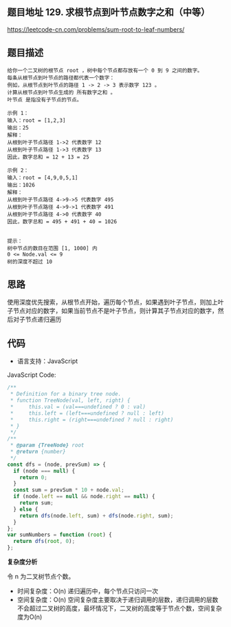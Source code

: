 ## 题目地址 129. 求根节点到叶节点数字之和（中等）

https://leetcode-cn.com/problems/sum-root-to-leaf-numbers/

## 题目描述

```
给你一个二叉树的根节点 root ，树中每个节点都存放有一个 0 到 9 之间的数字。
每条从根节点到叶节点的路径都代表一个数字：
例如，从根节点到叶节点的路径 1 -> 2 -> 3 表示数字 123 。
计算从根节点到叶节点生成的 所有数字之和 。
叶节点 是指没有子节点的节点。

示例 1：
输入：root = [1,2,3]
输出：25
解释：
从根到叶子节点路径 1->2 代表数字 12
从根到叶子节点路径 1->3 代表数字 13
因此，数字总和 = 12 + 13 = 25

示例 2：
输入：root = [4,9,0,5,1]
输出：1026
解释：
从根到叶子节点路径 4->9->5 代表数字 495
从根到叶子节点路径 4->9->1 代表数字 491
从根到叶子节点路径 4->0 代表数字 40
因此，数字总和 = 495 + 491 + 40 = 1026


提示：
树中节点的数目在范围 [1, 1000] 内
0 <= Node.val <= 9
树的深度不超过 10
```

## 思路

使用深度优先搜索，从根节点开始，遍历每个节点，如果遇到叶子节点，则加上叶子节点对应的数字，如果当前节点不是叶子节点，则计算其子节点对应的数字，然后对子节点递归遍历

## 代码

- 语言支持：JavaScript

JavaScript Code:

```javascript
/**
 * Definition for a binary tree node.
 * function TreeNode(val, left, right) {
 *     this.val = (val===undefined ? 0 : val)
 *     this.left = (left===undefined ? null : left)
 *     this.right = (right===undefined ? null : right)
 * }
 */
/**
 * @param {TreeNode} root
 * @return {number}
 */
const dfs = (node, prevSum) => {
  if (node === null) {
    return 0;
  }
  const sum = prevSum * 10 + node.val;
  if (node.left == null && node.right == null) {
    return sum;
  } else {
    return dfs(node.left, sum) + dfs(node.right, sum);
  }
};
var sumNumbers = function (root) {
  return dfs(root, 0);
};
```

**复杂度分析**

令 n 为二叉树节点个数。

- 时间复杂度：O(n)  递归遍历中，每个节点只访问一次 
- 空间复杂度：O(n)  空间复杂度主要取决于递归调用的层数，递归调用的层数不会超过二叉树的高度，最坏情况下，二叉树的高度等于节点个数，空间复杂度为O(n)
